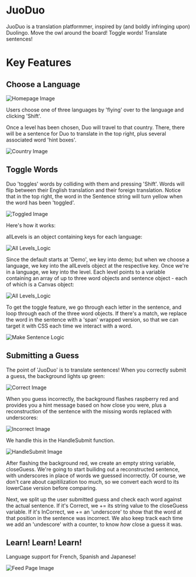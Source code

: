 # JuoDuo

JuoDuo is a translation platformmer, inspired by (and boldly infringing upon) Duolingo. Move the owl around the board! Toggle words! Translate sentences! 

# Key Features 

## Choose a Language 
![Homepage Image](readmeResources/homepage.png)

Users choose one of three languages by 'flying' over to the language and clicking 'Shift'. 

Once a level has been chosen, Duo will travel to that country. There, there will be a sentence for Duo to translate in the top right, plus several associated word 'hint boxes'.

![Country Image](readmeResources/france_landing.png)

## Toggle Words 

Duo 'toggles' words by colliding with them and pressing 'Shift'. Words will flip between their English translation and their foreign translation. Notice that in the top right, the word in the Sentence string will turn yellow when the word has been 'toggled'.

![Toggled Image](readmeResources/toggled.png)

Here's how it works: 

allLevels is an object containing keys for each language:

![All Levels_Logic](readmeResources/allLevels.png)

Since the default starts at 'Demo', we key into demo; but when we choose a language, we key into the allLevels object at the respective key. Once we're in a language, we key into the level. Each level points to a variable containing an array of up to three word objects and sentence object - each of which is a Canvas object:

![All Levels_Logic](readmeResources/level.png)


To get the toggle feature, we go through each letter in the sentence, and loop through each of the three word objects. If there's a match, we replace the word in the sentence with a 'span' wrapped version, so that we can target it with CSS each time we interact with a word.
 
![Make Sentence Logic](readmeResources/makeSentence.png)



## Submitting a Guess 

The point of 'JuoDuo' is to translate sentences! When you correctly submit a guess, the background lights up green:

![Correct Image](readmeResources/correctGuess.png)

When you guess incorrectly, the background flashes raspberry red and provides you a hint message based on how close you were, plus a reconstruction of the sentence with the missing words replaced with underscores:

![Incorrect Image](readmeResources/closeGuess.png)

We handle this in the HandleSubmit function. 

![HandleSubmit Image](readmeResources/handleSubmit.png)

After flashing the background red, we create an empty string variable, closeGuess. We're going to start builidng out a reconstructed sentence, with underscores in place of words we guessed incorrectly. Of course, we don't care about capitilization too much, so we convert each word to its lowerCase version before comparing.

Next, we split up the user submitted guess and check each word against the actual sentence. If it's Correct, we += its string value to the closeGuess variable. If it's InCorrect, we += an 'underscore' to show that the word at that position in the sentence was incorrect. We also keep track each time we add an 'undescore' with a counter, to know *how* close a guess it was.

## Learn! Learn! Learn!

Language support for French, Spanish and Japanese! 

![Feed Page Image](readmeResources/japan.png)

